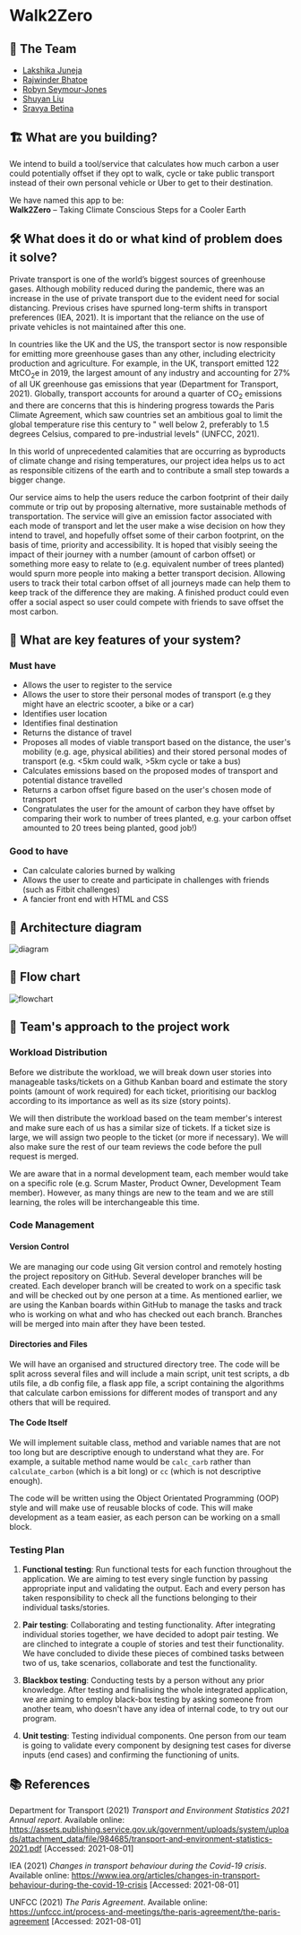 # Walk2Zero

## 👯 The Team‍️
- [Lakshika Juneja](https://github.com/Laksh-13)
- [Rajwinder Bhatoe](https://github.com/rajwinderb)
- [Robyn Seymour-Jones](https://github.com/robynfsj)
- [Shuyan Liu](https://github.com/clemcodes)
- [Sravya Betina](https://github.com/Sravya12379)


## 🏗 What are you building?
We intend to build a tool/service that calculates how much carbon a user could 
potentially offset if they opt to walk, cycle or take public transport instead
of their own personal vehicle or Uber to get to their destination.  

We have named this app to be:  
**Walk2Zero** – Taking Climate Conscious Steps for a Cooler Earth  


## 🛠 What does it do or what kind of problem does it solve?
Private transport is one of the world’s biggest sources of greenhouse gases. 
Although mobility reduced during the pandemic, there was an increase in the use 
of private transport due to the evident need for social distancing. Previous 
crises have spurned long-term shifts in transport preferences (IEA, 2021). 
It is important that the reliance on the use of private vehicles is not 
maintained after this one.  

In countries like the UK and the US, the transport sector is now responsible 
for emitting more greenhouse gases than any other, including electricity 
production and agriculture. For example, in the UK, transport emitted 122 
MtCO<sub>2</sub>e in 2019, the largest amount of any industry and accounting 
for 27% of all UK greenhouse gas emissions that year (Department for Transport, 
2021). Globally, transport accounts for around a quarter of CO<sub>2</sub> 
emissions and there are concerns that this is hindering progress towards the 
Paris Climate Agreement, which saw countries set an ambitious goal to limit the 
global temperature rise this century to " well below 2, preferably to 1.5 
degrees Celsius, compared to pre-industrial levels" (UNFCC, 2021).  

In this world of unprecedented calamities that are occurring as byproducts of 
climate change and rising temperatures, our project idea helps us to act as 
responsible citizens of the earth and to contribute a small step towards a 
bigger change.  

Our service aims to help the users reduce the carbon footprint of their daily 
commute or trip out by proposing alternative, more sustainable methods of 
transportation. The service will give an emission factor associated with each 
mode of transport and let the user make a wise decision on how they intend to 
travel, and hopefully offset some of their carbon footprint, on the basis of 
time, priority and accessibility. It is hoped that visibly seeing the impact of 
their journey with a number (amount of carbon offset) or something more easy to 
relate to (e.g. equivalent number of trees planted) would spurn more people 
into making a better transport decision. Allowing users to track their total 
carbon offset of all journeys made can help them to keep track of the 
difference they are making. A finished product could even offer a social aspect 
so user could compete with friends to save offset the most carbon.


## 📍 What are key features of your system?
### Must have
- Allows the user to register to the service
- Allows the user to store their personal modes of transport (e.g they might 
have an electric scooter, a bike or a car)
- Identifies user location
- Identifies final destination
- Returns the distance of travel
- Proposes all modes of viable transport based on the distance, the user's 
mobility (e.g. age, physical abilities) and their stored personal modes of 
transport (e.g. <5km could walk, >5km cycle or take a bus)
- Calculates emissions based on the proposed modes of transport and potential 
distance travelled
- Returns a carbon offset figure based on the user's chosen mode of transport
- Congratulates the user for the amount of carbon they have offset by comparing 
their work to number of trees planted, e.g. your carbon offset amounted to 20 
trees being planted, good job!)  

### Good to have
- Can calculate calories burned by walking
- Allows the user to create and participate in challenges with friends (such as 
Fitbit challenges)
- A fancier front end with HTML and CSS


## 🧭 Architecture diagram
![diagram](diagram.png)


## 📝 Flow chart
![flowchart](flow%20chart.png)


## 👷 Team's approach to the project work
### Workload Distribution
Before we distribute the workload, we will break down user stories into 
manageable tasks/tickets on a Github Kanban board and estimate the story points 
(amount of work required) for each ticket, prioritising our backlog according 
to its importance as well as its size (story points).  

We will then distribute the workload based on the team member's interest and 
make sure each of us has a similar size of tickets. If a ticket size is large, 
we will assign two people to the ticket (or more if necessary). We will also 
make sure the rest of our team reviews the code before the pull request is
merged.

We are aware that in a normal development team, each member would take on a 
specific role (e.g. Scrum Master, Product Owner, Development Team member). 
However, as many things are new to the team and we are still learning, the 
roles will be interchangeable this time.


### Code Management
#### Version Control
We are managing our code using Git version control and remotely hosting the 
project repository on GitHub. Several developer branches will be created. Each 
developer branch will be created to work on a specific task and will be checked 
out by one person at a time. As mentioned earlier, we are using the Kanban 
boards within GitHub to manage the tasks and track who is working on what and 
who has checked out each branch. Branches will be merged into main after they 
have been tested.

#### Directories and Files
We will have an organised and structured directory tree. The code will be split 
across several files and will include a main script, unit test scripts, 
a db utils file, a db config file, a flask app file, a script containing the 
algorithms that calculate carbon emissions for different modes of transport 
and any others that will be required.

#### The Code Itself
We will implement suitable class, method and variable names that are not too 
long but are descriptive enough to understand what they are. For example, a 
suitable method name would be `calc_carb` rather than `calculate_carbon` (which 
is a bit long) or `cc` (which is not descriptive enough). 

The code will be written using the Object Orientated Programming (OOP) style 
and will make use of reusable blocks of code. This will make development as a 
team easier, as each person can be working on a small block.


### Testing Plan
1. **Functional testing**: Run functional tests for each function throughout 
the application. We are aiming to test every single function by passing 
appropriate input and validating the output. Each and every person has taken 
responsibility to check all the functions belonging to their individual 
tasks/stories.  

2. **Pair testing**: Collaborating and testing functionality. After integrating 
individual stories together, we have decided to adopt pair testing. We are 
clinched to integrate a couple of stories and test their functionality. We have 
concluded to divide these pieces of combined tasks between two of us, take 
scenarios, collaborate and test the functionality.  

3. **Blackbox testing**: Conducting tests by a person without any prior 
knowledge. After testing and finalising the whole integrated application, we 
are aiming to employ black-box testing by asking someone from another team, who 
doesn't have any idea of internal code, to try out our program.  

4. **Unit testing**: Testing individual components. One person from our team is 
going to validate every component by designing test cases for diverse inputs 
(end cases) and confirming the functioning of units.  


## 📚 References
Department for Transport (2021) *Transport and Environment Statistics
2021 Annual report*. 
Available online: https://assets.publishing.service.gov.uk/government/uploads/system/uploads/attachment_data/file/984685/transport-and-environment-statistics-2021.pdf 
[Accessed: 2021-08-01]

IEA (2021) *Changes in transport behaviour during the Covid-19 crisis*. 
Available online: https://www.iea.org/articles/changes-in-transport-behaviour-during-the-covid-19-crisis 
[Accessed: 2021-08-01]  

UNFCC (2021) *The Paris Agreement*. 
Available online: https://unfccc.int/process-and-meetings/the-paris-agreement/the-paris-agreement 
[Accessed: 2021-08-01]
